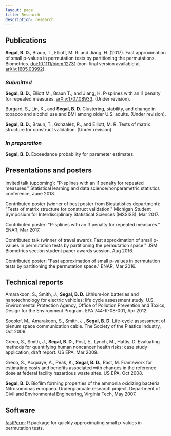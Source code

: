 ```yaml
---
layout: page
title: Research
description: research
---
```


## Publications

**Segal, B. D.**, Braun, T., Elliott, M. R. and Jiang, H. (2017). Fast approximation of small p-values in permutation tests by partitioning the permutations. Biometrics. [doi:10.1111/biom.12731](http://dx.doi.org/10.1111/biom.12731) (non-final version available at [arXiv:1605.03992](https://arxiv.org/abs/1605.03992)).

### *Submitted*

**Segal, B. D.**, Elliott M., Braun T., and Jiang, H.  P-splines with an l1 penalty for repeated measures. [arXiv:1707.08933](https://arxiv.org/abs/1707.08933). (Under revision).

Burgard, S., Lin, K., and **Segal, B. D.** Clustering, stability, and change in tobacco and alcohol use and BMI among older U.S. adults. (Under revision).

**Segal, B. D.**, Braun, T., Gonzalez, R., and Elliott, M. R. Tests of matrix structure for construct validation. (Under revision).

### *In preparation*

**Segal, B. D.** Exceedance probability for parameter estimates.

## Presentations and posters

Invited talk (upcoming): "P-splines with an l1 penalty for repeated measures." Statistical learning and data science/nonparametric statistics conference, June 2018.

Contributed poster (winner of best poster from Biostatistics department): "Tests of matrix structure for construct validation." Michigan Student Symposium for Interdisciplinary Statistical Sciences (MSSISS), Mar 2017.

Contributed poster: "P-splines with an l1 penalty for repeated measures." ENAR, Mar 2017.

Contributed talk (winner of travel award): Fast approximation of small p-values in permutation tests by partitioning the permutation space." JSM Biometrics section student paper awards session, Aug 2016.

Contributed poster: "Fast approximation of small p-values in permutation tests by partitioning the permutation space." ENAR, Mar 2016.

## Technical reports

Amarakoon, S., Smith, J., **Segal, B. D.** Lithium-ion batteries and nanotechnology for electric vehicles: life cycle assessment study. U.S. Environmental Protection Agency, Office of Pollution Prevention and Toxics, Design for the Environment Program. EPA 744-R-08-001, Apr 2012.

Socolof, M., Amarakoon, S., Smith, J., **Segal, B. D.** Life-cycle assessment of plenum space communication cable. The Society of the Plastics Industry, Oct 2009.

Greco, S., Smith, J., **Segal, B. D.**, Post, E., Lynch, M., Hattis, D. Evaluating methods for quantifying human noncancer health risks: case study application, draft report. US EPA, Mar 2009.

Greco, S., Acquaye, A., Peak, K., **Segal, B. D.**, Rast, M. Framework for estimating costs and benefits associated with changes in the reference dose at federal facility hazardous waste sites. US EPA, Oct 2008.

**Segal, B. D.** Biofilm forming properties of the ammonia oxidizing bacteria Nitrosomonas europaea. Undergraduate research project. Department of Civil and Environmental Engineering, Virginia Tech, May 2007.

## Software

[fastPerm](https://github.com/bdsegal/fastPerm): R package for quickly approximating small p-values in permutation tests.